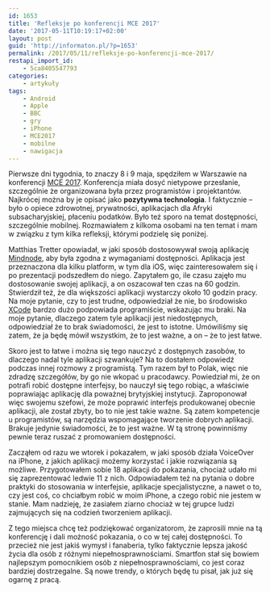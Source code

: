 ```yaml
---
id: 1653
title: 'Refleksje po konferencji MCE 2017'
date: '2017-05-11T10:19:17+02:00'
layout: post
guid: 'http://informaton.pl/?p=1653'
permalink: /2017/05/11/refleksje-po-konferencji-mce-2017/
restapi_import_id:
    - 5ca8405547793
categories:
    - artykuły
tags:
    - Android
    - Apple
    - BBC
    - gry
    - iPhone
    - MCE2017
    - mobilne
    - nawigacja
---
```


Pierwsze dni tygodnia, to znaczy 8 i 9 maja, spędziłem w Warszawie na konferencji [MCE 2017](http://2017.mceconf.com/). Konferencja miała dosyć nietypowe przesłanie, szczególnie że organizowana była przez programistów i projektantów. Najkrócej można by je opisać jako **pozytywna technologia**. I faktycznie – było o opiece zdrowotnej, prywatności, aplikacjach dla Afryki subsacharyjskiej, płaceniu podatków. Było też sporo na temat dostępności, szczególnie mobilnej. Rozmawiałem z kilkoma osobami na ten temat i mam w związku z tym kilka refleksji, którymi podzielę się poniżej.

Matthias Tretter opowiadał, w jaki sposób dostosowywał swoją aplikację [Mindnode](https://mindnode.com/), aby była zgodna z wymaganiami dostępności. Aplikacja jest przeznaczona dla kilku platform, w tym dla iOS, więc zainteresowałem się i po prezentacji podszedłem do niego. Zapytałem go, ile czasu zajęło mu dostosowanie swojej aplikacji, a on oszacował ten czas na 60 godzin. Stwierdził też, że dla większości aplikacji wystarczy około 10 godzin pracy. Na moje pytanie, czy to jest trudne, odpowiedział że nie, bo środowisko [XCode](https://developer.apple.com/xcode/) bardzo dużo podpowiada programiście, wskazując mu braki. Na moje pytanie, dlaczego zatem tyle aplikacji jest niedostępnych, odpowiedział że to brak świadomości, że jest to istotne. Umówiliśmy się zatem, że ja będę mówił wszystkim, że to jest ważne, a on – że to jest łatwe.

Skoro jest to łatwe i można się tego nauczyć z dostępnych zasobów, to dlaczego nadal tyle aplikacji szwankuje? Na to dostałem odpowiedź podczas innej rozmowy z programistą. Tym razem był to Polak, więc nie zdradzę szczegółów, by go nie wkopać u pracodawcy. Powiedział mi, że on potrafi robić dostępne interfejsy, bo nauczył się tego robiąc, a właściwie poprawiając aplikację dla poważnej brytyjskiej instytucji. Zaproponował więc swojemu szefowi, że może poprawić interfejs produkowanej obecnie aplikacji, ale został zbyty, bo to nie jest takie ważne. Są zatem kompetencje u programistów, są narzędzia wspomagające tworzenie dobrych aplikacji. Brakuje jedynie świadomości, że to jest ważne. W tą stronę powinniśmy pewnie teraz ruszać z promowaniem dostępności.

Zacząłem od razu we wtorek i pokazałem, w jaki sposób działa VoiceOver na iPhone, z jakich aplikacji możemy korzystać i jakie rozwiązania są możliwe. Przygotowałem sobie 18 aplikacji do pokazania, chociaż udało mi się zaprezentować ledwie 11 z nich. Odpowiadałem też na pytania o dobre praktyki do stosowania w interfejsie, aplikacje specjalistyczne, a nawet o to, czy jest coś, co chciałbym robić w moim iPhone, a czego robić nie jestem w stanie. Mam nadzieję, że zasiałem ziarno chociaż w tej grupce ludzi zajmujących się na codzień tworzeniem aplikacji.

Z tego miejsca chcę też podziękować organizatorom, że zaprosili mnie na tą konferencję i dali możność pokazania, o co w tej całej dostępności. To przecież nie jest jakiś wymysł i fanaberia, tylko faktycznie lepsza jakość życia dla osób z różnymi niepełnosprawnościami. Smartfon stał się bowiem najlepszym pomocnikiem osób z niepełnosprawnościami, co jest coraz bardziej dostrzegalne. Są nowe trendy, o których będę tu pisał, jak już się ogarnę z pracą.